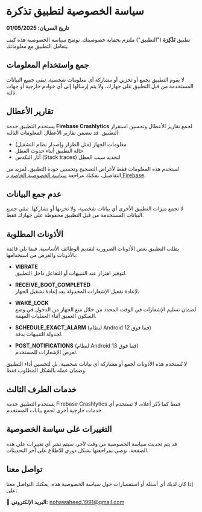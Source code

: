 # سياسة الخصوصية لتطبيق تذكرة

**تاريخ السريان: 01/05/2025**

تطبيق **تَذْكِرَة** ("التطبيق") ملتزم بحماية خصوصيتك. توضح سياسة الخصوصية هذه كيف يتعامل التطبيق مع معلوماتك.


## جمع واستخدام المعلومات

لا يقوم التطبيق بجمع أو تخزين أو مشاركة أي معلومات شخصية. تبقى جميع البيانات المستخدمة من قبل التطبيق على جهازك، ولا يتم إرسالها إلى أي خوادم خارجية أو جهات ثالثة.


## تقارير الأعطال

يستخدم التطبيق خدمة **Firebase Crashlytics** لجمع تقارير الأعطال وتحسين استقرار التطبيق. قد تتضمن تقارير الأعطال المعلومات التالية:

- معلومات الجهاز (مثل الطراز وإصدار نظام التشغيل)
- حالة التطبيق أثناء حدوث العطل
- آثار التكدس (Stack traces) لتحديد سبب العطل

تُستخدم هذه المعلومات فقط لأغراض التصحيح وتحسين جودة التطبيق. لمزيد من التفاصيل، يمكنك مراجعة [سياسة الخصوصية الخاصة بـ Firebase](https://firebase.google.com/support/privacy).


## عدم جمع البيانات

لا تجمع ميزات التطبيق الأخرى أي بيانات شخصية، ولا تخزنها أو تشاركها. تبقى جميع البيانات المستخدمة من قبل التطبيق محفوظة على جهازك فقط.


## الأذونات المطلوبة

يطلب التطبيق بعض الأذونات الضرورية لتقديم الوظائف الأساسية. فيما يلي قائمة بالأذونات والغرض من استخدامها:

- **VIBRATE**  
  لتوفير اهتزاز عند التنبيهات أو التفاعل داخل التطبيق.

- **RECEIVE_BOOT_COMPLETED**  
  لإعادة تفعيل الإشعارات المجدولة بعد إعادة تشغيل الجهاز.

- **WAKE_LOCK**  
  لضمان تسليم الإشعارات في الوقت المحدد من خلال منع الجهاز من الدخول في وضع السكون العميق أثناء العمليات المهمة.

- **SCHEDULE_EXACT_ALARM** (لنظام Android 12 فما فوق)  
  لجدولة التنبيهات بدقة.

- **POST_NOTIFICATIONS** (لنظام Android 13 فما فوق)  
  لعرض الإشعارات للمستخدم.

لا تُستخدم هذه الأذونات لجمع أو مشاركة أي بيانات شخصية، بل لتحسين أداء التطبيق وضمان عمله بالشكل المطلوب فقط.


## خدمات الطرف الثالث

يستخدم التطبيق خدمة Firebase Crashlytics فقط كما ذُكر أعلاه. لا تستخدم أي خدمات خارجية أخرى لجمع بيانات المستخدم.


## التغييرات على سياسة الخصوصية

قد يتم تحديث سياسة الخصوصية من وقت لآخر. سيتم نشر أي تغييرات على هذه الصفحة. نوصي بمراجعتها بشكل دوري للاطلاع على آخر التحديثات.


## تواصل معنا

إذا كان لديك أي أسئلة أو استفسارات حول سياسة الخصوصية هذه، يمكنك التواصل معنا على:

📧 **البريد الإلكتروني:** nohawaheed.1991@gmail.com
